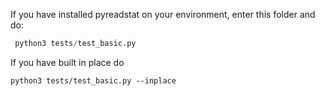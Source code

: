 If you have installed pyreadstat on your environment, enter this folder and do:

```python
 python3 tests/test_basic.py
```

If you have built in place do 

```
python3 tests/test_basic.py --inplace
```